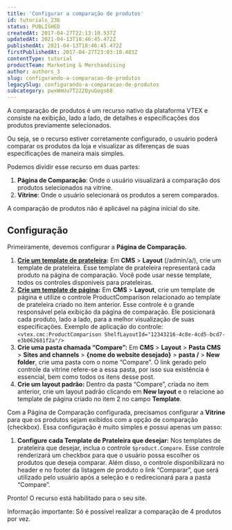 ```yaml
---
title: 'Configurar a comparação de produtos'
id: tutorials_236
status: PUBLISHED
createdAt: 2017-04-27T22:13:10.537Z
updatedAt: 2021-04-13T18:46:45.472Z
publishedAt: 2021-04-13T18:46:45.472Z
firstPublishedAt: 2017-04-27T23:03:10.483Z
contentType: tutorial
productTeam: Marketing & Merchandising
author: authors_3
slug: configurando-a-comparacao-de-produtos
legacySlug: configurando-a-comparacao-de-produtos
subcategory: pwxWmUu7T222QyuGogs68
---
```


A comparação de produtos é um recurso nativo da plataforma VTEX e consiste na exibição, lado a lado, de detalhes e especificações dos produtos previamente selecionados. 

Ou seja, se o recurso estiver corretamente configurado, o usuário poderá comparar os produtos da loja e visualizar as diferenças de suas especificações de maneira mais simples.

Podemos dividir esse recurso em duas partes:

1. **Página de Comparação**: Onde o usuário visualizará a comparação dos produtos selecionados na vitrine.
2. **Vitrine**: Onde o usuário selecionará os produtos a serem comparados.

<div class = "alert alert-warning">
  <p>A comparação de produtos não é aplicável na página inicial do site.</p>
</div>

## Configuração

Primeiramente, devemos configurar a **Página de Comparação.**

1. **[Crie um template de prateleira](http://help.vtex.com/pt/faq/como-criar-um-template-de-prateleira):** Em **CMS** > **Layout** (/admin/a/), crie um template de prateleira. Esse template de prateleira representará cada produto na página de comparação. Você pode usar nesse template, todos os controles disponíveis para prateleiras.
2. **[Crie um template de página](http://help.vtex.com/pt/faq/como-criar-um-template-de-pagina):** Em **CMS** > **Layout**, crie um template de página e utilize o controle ProductComparison relacionado ao template de prateleira criado no item anterior. Esse controle é o grande responsável pela exibição da página de comparação. Ele posicionará cada produto, lado a lado, para a melhor visualização de suas especificações. Exemplo de aplicação do controle: `<vtex.cmc:ProductComparison ShelfLayoutId="12343216-4c8e-4cd5-bcd7-e3b062681f2a"/>`
3. **Crie uma pasta chamada “Compare”:** Em **CMS** > **Layout** > **Pasta CMS** > **Sites and channels** > **{nome do website desejado}** > **pasta /** > **New folder**, crie uma pasta com o nome “Compare”. O link gerado pelo controle da vitrine refere-se a essa pasta, por isso sua existência é essencial, bem como todos os itens desse post.
4. **Crie um layout padrão:** Dentro da pasta “Compare”, criada no item anterior, crie um layout padrão clicando em **New layout** e o relacione ao template de página criado no item 2 no campo **Template**.

Com a Página de Comparação configurada, precisamos configurar a **Vitrine** para que os produtos sejam exibidos com a opção de comparação (checkbox). Essa configuração é muito simples e possui apenas um passo:

1. **Configure cada Template de Prateleira que desejar:** Nos templates de prateleira que desejar, inclua o controle `$product.Compare`. Esse controle renderizará um checkbox para que o usuário possa escolher os produtos que deseja comparar. Além disso, o controle disponibilizará no header e no footer da listagem de produto o link “Comparar”, que será utilizado pelo usuário após a seleção e o redirecionará para a pasta “Compare”.

Pronto! O recurso está habilitado para o seu site.

Informação importante: Só é possível realizar a comparação de 4 produtos por vez.
